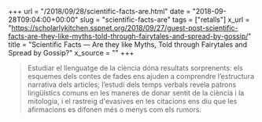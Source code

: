 +++
url = "/2018/09/28/scientific-facts-are.html"
date = "2018-09-28T09:04:00+00:00"
slug = "scientific-facts-are"
tags = ["retalls"]
x_url = "https://scholarlykitchen.sspnet.org/2018/09/27/guest-post-scientific-facts-are-they-like-myths-told-through-fairytales-and-spread-by-gossip/"
title = "Scientific Facts — Are they like Myths, Told through Fairytales and Spread by Gossip?"
x_source = ""
+++


> Estudiar el llenguatge de la ciència dóna resultats sorprenents: els esquemes dels contes de fades ens ajuden a comprendre l’estructura narrativa dels articles; l’estudi dels temps verbals revela patrons lingüístics comuns en les maneres de donar sentit de la ciència i la mitologia, i el rastreig d'evasives en les citacions ens diu que les afirmacions es difonen més o menys com els rumors.

